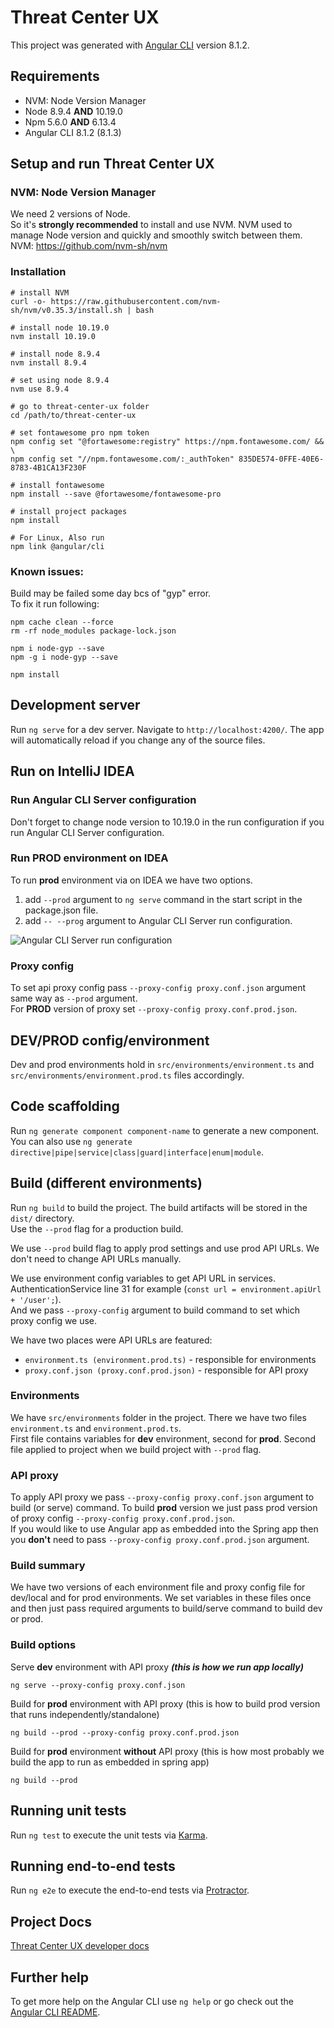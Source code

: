 # Threat Center UX 

This project was generated with [Angular CLI](https://github.com/angular/angular-cli) version 8.1.2.

## Requirements

- NVM: Node Version Manager
- Node 8.9.4 **AND** 10.19.0
- Npm 5.6.0 **AND** 6.13.4
- Angular CLI 8.1.2 (8.1.3)  



## Setup and run Threat Center UX

### NVM: Node Version Manager

We need 2 versions of Node.  
So it's **strongly recommended** to install and use NVM. 
NVM used to manage Node version and quickly and smoothly switch between them.  
NVM: https://github.com/nvm-sh/nvm



### Installation

    # install NVM
    curl -o- https://raw.githubusercontent.com/nvm-sh/nvm/v0.35.3/install.sh | bash

    # install node 10.19.0
    nvm install 10.19.0
    
    # install node 8.9.4
    nvm install 8.9.4
    
    # set using node 8.9.4
    nvm use 8.9.4

    # go to threat-center-ux folder
    cd /path/to/threat-center-ux

    # set fontawesome pro npm token
    npm config set "@fortawesome:registry" https://npm.fontawesome.com/ && \
    npm config set "//npm.fontawesome.com/:_authToken" 835DE574-0FFE-40E6-8783-4B1CA13F230F
    
    # install fontawesome
    npm install --save @fortawesome/fontawesome-pro

    # install project packages
    npm install
    
    # For Linux, Also run
    npm link @angular/cli

### Known issues:  

Build may be failed some day bcs of "gyp" error.  
To fix it run following:  

    npm cache clean --force
    rm -rf node_modules package-lock.json
    
    npm i node-gyp --save
    npm -g i node-gyp --save
    
    npm install



## Development server

Run `ng serve` for a dev server. Navigate to `http://localhost:4200/`. The app will automatically reload if you change any of the source files.



## Run on IntelliJ IDEA

### Run Angular CLI Server configuration

Don't forget to change node version to 10.19.0 in the run configuration if you run Angular CLI Server configuration.

### Run PROD environment on IDEA

To run **prod** environment via on IDEA we have two options.  
1. add `--prod` argument to `ng serve` command in the  start script in the package.json file.
2. add `-- --prog` argument to Angular CLI Server run configuration.

<img alt="Angular CLI Server run configuration" src="https://github.com/threatrix/threat-center-ux/blob/master/angular-cli-server.png">

### Proxy config

To set api proxy config pass `--proxy-config proxy.conf.json` argument same way as `--prod` argument.  
For **PROD** version of proxy set `--proxy-config proxy.conf.prod.json`.



## DEV/PROD config/environment

Dev and prod environments  hold in `src/environments/environment.ts` and `src/environments/environment.prod.ts` files accordingly.


## Code scaffolding

Run `ng generate component component-name` to generate a new component. You can also use `ng generate directive|pipe|service|class|guard|interface|enum|module`.

## Build (different environments)

Run `ng build` to build the project. The build artifacts will be stored in the `dist/` directory.  
Use the `--prod` flag for a production build.

We use `--prod` build flag to apply prod settings and use prod API URLs. We don't need to change API URLs manually.  

We use environment config variables to get API URL in services. AuthenticationService line 31 for example (`const url = environment.apiUrl + '/user';`).  
And we pass `--proxy-config` argument to build command to set which proxy config we use.

We have two places were API URLs are featured: 
- `environment.ts (environment.prod.ts)` - responsible for environments
- `proxy.conf.json (proxy.conf.prod.json)` - responsible for API proxy

### Environments  
We have `src/environments` folder in the project. There we have two files `environment.ts` and `environment.prod.ts`.  
First file contains variables for **dev** environment, second for **prod**. Second file applied to project when we build project with `--prod` flag.

### API proxy  
To apply API proxy we pass `--proxy-config proxy.conf.json` argument to build (or serve) command. To build **prod** version we just pass prod version of proxy config `--proxy-config proxy.conf.prod.json`.  
If you would like to use Angular app as embedded into the Spring app then you **don't** need to pass `--proxy-config proxy.conf.prod.json` argument.

### Build summary  
We have two versions of each environment file and proxy config file for dev/local and for prod environments. We set variables in these files once and then just pass required arguments to build/serve command to build dev or prod.

### Build options  
Serve **dev** environment with API proxy  **_(this is how we run app locally)_**

    ng serve --proxy-config proxy.conf.json

Build for **prod** environment with API proxy  (this is how to build prod version that runs independently/standalone)

    ng build --prod --proxy-config proxy.conf.prod.json

Build for **prod** environment **without** API proxy  (this is how most probably we build the app to run as embedded in spring app)

    ng build --prod



## Running unit tests

Run `ng test` to execute the unit tests via [Karma](https://karma-runner.github.io).

## Running end-to-end tests

Run `ng e2e` to execute the end-to-end tests via [Protractor](http://www.protractortest.org/).

## Project Docs

[Threat Center UX developer docs](docs/README.md)

## Further help

To get more help on the Angular CLI use `ng help` or go check out the [Angular CLI README](https://github.com/angular/angular-cli/blob/master/README.md).
